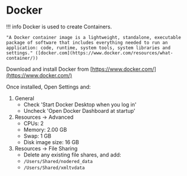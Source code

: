 # Docker

!!! info
    Docker is used to create Containers.

    "A Docker container image is a lightweight, standalone, executable package of software that includes everything needed to run an application: code, runtime, system tools, system libraries and settings." ([docker.com](https://www.docker.com/resources/what-container/))

Download and install Docker from [https://www.docker.com/](https://www.docker.com/)


Once installed, Open Settings and:

1. General 
    - Check 'Start Docker Desktop when you log in'
    - Uncheck 'Open Docker Dashboard at startup'
2. Resources -> Advanced
    - CPUs: 2
    - Memory: 2.00 GB
    - Swap: 1 GB
    - Disk image size: 16 GB
3. Resources -> File Sharing
    - Delete any existing file shares, and add:
    - `/Users/Shared/nodered_data`
    - `/Users/Shared/xmltvdata`